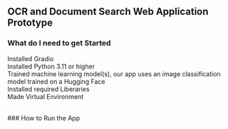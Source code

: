 ## OCR and Document Search Web Application Prototype

### What do I need to get Started
Installed Gradio
<br>
Installed Python 3.11 or higher
<br>
Trained machine learning model(s), our app uses an image
 classification model trained on a Hugging Face
 <br>
Installed required Liberaries
<br>
Made Virtual Environment


<br>
### How to Run the App